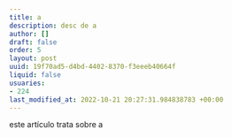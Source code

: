```yaml
---
title: a
description: desc de a
author: []
draft: false
order: 5
layout: post
uuid: 19f70ad5-d4bd-4402-8370-f3eeeb40664f
liquid: false
usuaries:
- 224
last_modified_at: 2022-10-21 20:27:31.984838783 +00:00
---
```


<p>este artículo trata sobre a</p>